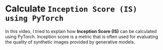 # Calculate `Inception Score (IS) using PyTorch`

In this video, I tried to explain how __Inception Score (IS)__ can be calculated using PyTorch. Inception score is a metric that is often used for evaluating the quality of synthetic images provided by generative models.
